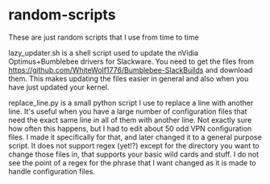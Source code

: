 random-scripts
==============

These are just random scripts that I use from time to time

lazy_updater.sh is a shell script used to update the nVidia Optimus+Bumblebee drivers for Slackware. You need to get the files from https://github.com/WhiteWolf1776/Bumblebee-SlackBuilds and download them. This makes updating the files easier in general and also when you have just updated your kernel.

replace_line.py is a small python script I use to replace a line with another line. It's useful when you have a large number of configuration files that need the exact same line in all of them with another line. Not exactly sure how often this happens, but I had to edit about 50 odd VPN configuration files. I made it specifically for that, and later changed it to a general purpose script. It does not support regex (yet!?) except for the directory you want to change those files in, that supports your basic wild cards and stuff. I do not see the point of a regex for the phrase that I want changed as it is made to handle configuration files.
